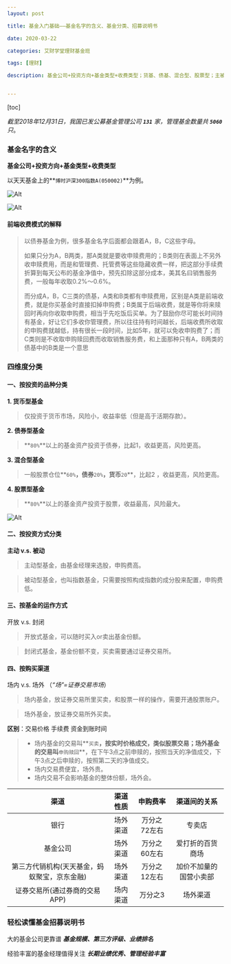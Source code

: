 ```yaml
---
layout: post

title: 基金入门基础——基金名字的含义、基金分类、招募说明书

date: 2020-03-22

categories: 艾财学堂理财基金班

tags: [理财]

description: 基金公司+投资方向+基金类型+收费类型；货基、债基、混合型、股票型；主被动；开放 与封闭；场内外；大基金公司，经验丰富的基金经理。


---
```


[toc]

*截至2018年12月31日，我国已发公募基金管理公司 **`131`** 家，管理基金数量共 **`5060`** 只*。

### 基金名字的含义

**基金公司+投资方向+基金类型+收费类型**

以天天基金上的**`博时沪深300指数A(050002)`**为例。

![Alt](https://user-images.githubusercontent.com/35519242/77218866-eb809780-6b6a-11ea-98af-966af8959104.png)

![Alt](https://user-images.githubusercontent.com/35519242/77218834-9d6b9400-6b6a-11ea-8dff-2e0ee517b98b.png)

#### 前端收费模式的解释

> 以债券基金为例，很多基金名字后面都会跟着A，B，C这些字母。
>
> 如果只分为A，B两类，那A类就是要收申赎费用的；B类则在表面上不另外收申赎费用，而是和管理费、托管费等这些隐藏收费一样，把这部分手续费折算到每天公布的基金净值中，预先扣除这部分成本，美其名曰销售服务费，一般每年收取0.2%～0.6%。
>
> 而分成A，B，C三类的债基，A类和B类都有申赎费用，区别是A类是前端收费，就是你买基金时直接扣掉申购费；B类属于后端收费，就是等你将来赎回时再向你收取申购费，相当于先吃饭后买单。为了鼓励你尽可能长时间持有基金，好让它们多收你管理费，所以往往持有时间越长，后端收费所收取的申购费就越低，持有很长一段时间，比如5年，就可以免收申购费了；而C类则是不收取申购赎回费而收取销售服务费，和上面那种只有A，B两类的债基中的B类是一个意思

### 四维度分类

#### 一、按投资的品种分类

**1. 货币型基金**

> 仅投资于货币市场，风险小，收益率低（但是高于活期存款）。

**2. 债券型基金**

> **`80%`**以上的基金资产投资于债券，比起1，收益更高，风险更高。

**3. 混合型基金**

> 一般股票仓位**`60%`**，债券**`20%`**，货币**`20`**，比起2 ，收益更高，风险更高。

**4. 股票型基金**

>**`80%`**以上的基金资产投资于股票，收益最高，风险最大。

![Alt](https://user-images.githubusercontent.com/35519242/77219003-5f6f6f80-6b6c-11ea-803b-9544c3426e30.png)

#### 二、按投资方式分类

**主动 v.s. 被动**

> 主动型基金，由基金经理来选股，申购费高。

> 被动型基金，也叫指数基金，只需要按照构成指数的成分股来配置，申购费低。

#### 三、按基金的运作方式

开放 v.s. 封闭

> 开放式基金，可以随时买入or卖出基金份额。

> 封闭式基金，基金份额不变，买卖需要通过证券交易所。

#### 四、按购买渠道

场内 v.s. 场外 （*“场”=证券交易市场*）

> 场内基金，放证券交易所里买卖，和股票一样的操作，需要开通股票账户。

> 场外基金，放证券交易所外买卖。

**区别**：交易价格 手续费 资金到账时间

> - 场内基金的交易叫**`买卖`**，按实时价格成交，类似股票交易；场外基金的交易叫**`申购赎回`**，在下午3点之前申赎的，按照当天的净值成交，下午3点之后申赎的，按照第二天的净值成交。
> - 场内交易费便宜，场外贵。
> - 场内交易不会影响基金的整体份额，场外会。

|                     渠道                     | 渠道性质 |   申购费率   |      渠道间的关系      |
| :------------------------------------------: | :------: | :----------: | :--------------------: |
|                     银行                     | 场外渠道 | 万分之72左右 |         专卖店         |
|                   基金公司                   | 场外渠道 | 万分之60左右 |    爱打折的百货商场    |
| 第三方代销机构(天天基金，蚂蚁聚宝，京东金融) | 场外渠道 | 万分之12左右 | 加价不加量的国营小卖部 |
|        证券交易所(通过券商的交易APP)         | 场内渠道 |   万分之3    |        场外渠道        |

### 轻松读懂基金招募说明书

大的基金公司更靠谱 ***基金规模、第三方评级、业绩排名***

经验丰富的基金经理值得关注 ***长期业绩优秀、管理经验丰富***
